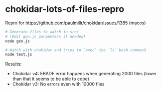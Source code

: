 # chokidar-lots-of-files-repro

Repro for https://github.com/paulmillr/chokidar/issues/1385 (macos)

```bash
# Generate files to watch in src/
# (Edit gen.js parameters if needed)
node gen.js

# Watch with chokidar and tries to `exec` the `ls` bash command
node test.js
```

Results:

- Chokidar v4: EBADF error happens when generating 2000 files (lower than that it seems to be able to cope)
- Chokidar v3: No errors even with 10000 files
